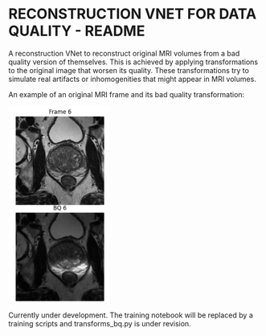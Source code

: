 # RECONSTRUCTION VNET FOR DATA QUALITY - README

A reconstruction VNet to reconstruct original MRI volumes from a bad quality version of themselves. This is achieved by applying transformations to the original image that worsen its quality. These transformations try to simulate real artifacts or inhomogenities that might appear in MRI volumes. 

An example of an original MRI frame and its bad quality transformation:

<!---
![Example Preview](https://github.com//fabibombo/rec_vnet_quality/blob/main/pictures/bad_quality_example.png?raw=true)
-->

<img src="https://github.com/fabibombo/rec_vnet_quality/blob/main/pictures/bad_quality_example.png?raw=true" alt="Example Preview" width="200">

Currently under development. The training notebook will be replaced by a training scripts and transforms_bq.py is under revision.
